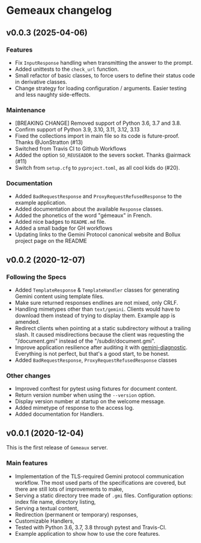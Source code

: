 # Gemeaux changelog

## v0.0.3 (2025-04-06)

### Features

* Fix `InputResponse` handling when transmitting the answer to the prompt.
* Added unittests to the `check_url` function.
* Small refactor of basic classes, to force users to define their status code in derivative classes.
* Change strategy for loading configuration / arguments. Easier testing and less naughty side-effects.

### Maintenance

* [BREAKING CHANGE] Removed support of Python 3.6, 3.7 and 3.8.
* Confirm support of Python 3.9, 3.10, 3.11, 3.12, 3.13
* Fixed the collections import in main file so its code is future-proof. Thanks @JonStratton (#13)
* Switched from Travis CI to Github Workflows
* Added the option `SO_REUSEADDR` to the severs socket. Thanks @airmack (#11)
* Switch from `setup.cfg` to `pyproject.toml`, as all cool kids do (#20).

### Documentation

* Added `BadRequestResponse` and `ProxyRequestRefusedResponse` to the example application.
* Added documentation about the available `Response` classes.
* Added the phonetics of the word "gémeaux" in French.
* Added nice badges to `README.md` file.
* Added a small badge for GH workflows
* Updating links to the Gemini Protocol canonical website and Bollux project page on the README

## v0.0.2 (2020-12-07)

### Following the Specs

* Added `TemplateResponse` & `TemplateHandler` classes for generating Gemini content using template files.
* Make sure returned responses endlines are not mixed, only CRLF.
* Handling mimetypes other than `text/gemini`. Clients would have to download them instead of trying to display them. Example app is amended.
* Redirect clients when pointing at a static subdirectory without a trailing slash. It caused misdirections because the client was requesting the "/document.gmi" instead of the "/subdir/document.gmi".
* Improve application resilience after auditing it with [gemini-diagnostic](https://github.com/michael-lazar/gemini-diagnostics). Everything is not perfect, but that's a good start, to be honest.
* Added `BadRequestResponse`, `ProxyRequestRefusedResponse` classes

### Other changes

* Improved conftest for pytest using fixtures for document content.
* Return version number when using the `--version` option.
* Display version number at startup on the welcome message.
* Added mimetype of response to the access log.
* Added documentation for Handlers.

## v0.0.1 (2020-12-04)

This is the first release of `Gemeaux` server.

### Main features

* Implementation of the TLS-required Gemini protocol communication workflow. The most used parts of the specifications are covered, but there are still lots of improvements to make,
* Serving a static directory tree made of `.gmi` files. Configuration options: index file name, directory listing,
* Serving a textual content,
* Redirection (permanent or temporary) responses,
* Customizable Handlers,
* Tested with Python 3.6, 3.7, 3.8 through pytest and Travis-CI.
* Example application to show how to use the core features.

